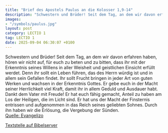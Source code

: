 ```yaml
---
title: "Brief des Apostels Paulus an die Kolosser 1,9-14"
description: "Schwestern und Brüder! Seit dem Tag, an dem wir davon erfahren haben, hören wir nicht auf, für euch zu beten und zu bitten, dass ihr mit der Erkenntnis seines Willens in aller Weisheit und geistlichen Einsicht erfüllt werdet. Denn ihr sollt ein Leben führen, das des Herrn würdig ...."
images:
- "/symbols/paulus.jpg"
layout: post
category: LECTIO 1
tag: LECTIO 1
date: 2025-09-04 06:30:07 +0100
---
```

Schwestern und Brüder! Seit dem Tag, an dem wir davon erfahren haben, hören wir nicht auf, für euch zu beten und zu bitten, dass ihr mit der Erkenntnis seines Willens in aller Weisheit und geistlichen Einsicht erfüllt werdet.
Denn ihr sollt ein Leben führen, das des Herrn würdig ist und in allem sein Gefallen findet.<!--more--> Ihr sollt Frucht bringen in jeder Art von guten Werken und wachsen in der Erkenntnis Gottes.
Er gebe euch in der Macht seiner Herrlichkeit viel Kraft, damit ihr in allem Geduld und Ausdauer habt.
Dankt dem Vater mit Freude! Er hat euch fähig gemacht, Anteil zu haben am Los der Heiligen, die im Licht sind.
Er hat uns der Macht der Finsternis entrissen und aufgenommen in das Reich seines geliebten Sohnes.
Durch ihn haben wir die Erlösung, die Vergebung der Sünden.<br>
[Quelle: Evangelizo](https://evangeliumtagfuertag.org/DE/gospel)

[Textstelle auf Bibelserver](https://www.bibleserver.com/EU/Kolosser1,9-14)
